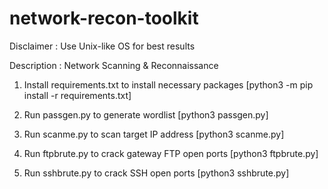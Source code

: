 # network-recon-toolkit

Disclaimer : Use Unix-like OS for best results

Description : Network Scanning & Reconnaissance

1. Install requirements.txt to install necessary packages [python3 -m pip install -r requirements.txt]  

2. Run passgen.py to generate wordlist [python3 passgen.py]

3. Run scanme.py to scan target IP address [python3 scanme.py]

4. Run ftpbrute.py to crack gateway FTP open ports [python3 ftpbrute.py]

5. Run sshbrute.py to crack SSH open ports [python3 sshbrute.py]
 

